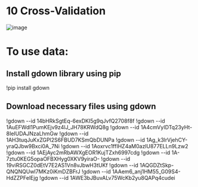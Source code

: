# 10 Cross-Validation

![image](https://github.com/Snossy123/Artificial-Intelligence-Software-For-Diagnosis-Of-Cardiovascular-Diseases/assets/61948065/3a71a8cc-a3c2-4e99-ba26-9b29e33f9dd5)

# To use data:

## Install gdown library using pip
!pip install gdown

## Download necessary files using gdown
!gdown --id 14bHRkSgtEq-6exDKI5g9qJvfQ2708f8f
!gdown --id 1AuEFWdl1PumKEjv9z4lJ_JH78KRWdQ8g
!gdown --id 1A4cmVyIDTq23yHt-8IeIUDAJNzaLhmGw
!gdown --id 1AH3tuqJuKxZGPl2S6FBUD7KSmQbDUNPa
!gdown --id 1Ag_k3lrVjehCY-yraQJbw9Bxci0A_7Ni
!gdown --id 1Aoxrvc1ffIHZ4aM0azlU877ELLn9Lzw2
!gdown --id 1AEjAyc2mRbAWXgEOR1KujTZxh6997cdg
!gdown --id 1A-7ztu0KEG5opaOFBXHyg0XKV9yiraO-
!gdown --id 19viRSGCZ0dEtV7E2AS1Vn8vJbwH3tUKf
!gdown --id 1AQGDZtSkp-QNQNQUwl7MKz0iKmDZBFrJ
!gdown --id 1AAem6_anj1HM55_G09S4-HdZZPFelEjg
!gdown --id 1AWE3bJBuvALv75WcKb2yu8QAPq4cudei
